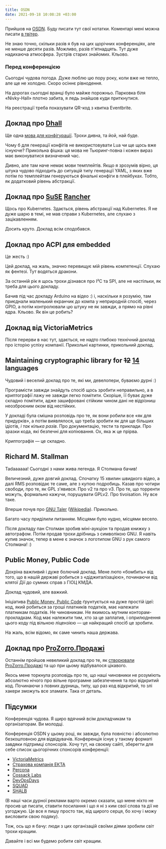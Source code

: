 ```yaml
---
title: OSDN
date: 2021-09-18 10:08:28 +03:00
---
```


Прийшов на [OSDN][1]. Буду писати тут свої нотатки.
Коментарі мені можна писати [в твітер][6].

Не знаю точно, скільки разів я був на цих щорічних конференціях, але не менше десяти разів. Можливо, разів п'ятнадцять. Тут дуже надихаюча атмосфера. Зустрів старих знайомих. Кльово.


### Перед конференцією

Сьогодні чудова погода. Дуже люблю цю пору року, коли вже не тепло, але ще не холодно. Скоро осіннє рівнодення.

На дорогах сьогодні вранці було майже порожньо. Парковка біля «Nivky-Hall» плотно забита, я ледь знайшов куди приткнутися.

На реєстрації треба показувати QR-код з квитка Eventbrite.


Доклад про [Dhall][2]
---------------------

Ще одна [мова для конфігурації][3]. Трохи дивна, та йой, най буде.

Чому б для генерації конфігів не використовувати Lua чи ще щось вже існуюче? Прикольна фішка: ця мова не Тьюринг-повна і кожен вираз має виконуватися визначений час.

Дивно, але там наче немає мови темплейтів. Якщо я зрозумів вірно, ця штука чудово підходить до ситуацій типу генерації YAML, з яких вже потім по темплейтам генеруються фінальні конфіги в плейбуках. Тобто, як додатковий рівень абстракції.


Доклад про [SuSE][5] [Rancher][4]
---------------------------------

Щось про Kubernetes. Здається, рівень абстракції над Kubernetes. Я не дуже шарю в темі, не мав справи з Kubernetes, але слухаю з зацікавленням.

Досить круто. Доклад всім сподобався.


Доклад про ACPI для embedded
----------------------------

Це жесть :)

Цей доклад, на жаль, значно перевищує мій рівень компетенції. Слухаю як фентезі. Тут водяться дракони.

За останній рік я щось трохи дізнався про I²C та SPI, але не настільки, як треба для цього докладу.

Бачив під час докладу Arduino на відео :) і, наскільки я розумію, там приєднали маленький екранчик до компа у неприродній спосіб, через GPIO, а потім контролювали цю штуку не як завжди, а прямо на рівні ядра. Кльово. Як він це робить?


Доклад від VictoriaMetrics
--------------------------

Після перерви в нас тут, здається, не надто глибоко технічний доклад про історію успіху компанії. Прикольні картинки, прикольний доклад.

<span lang="en">Maintaining cryptographic library for <del>12</del> <ins>14</ins> languages</span>
--------------------------------------------------------------------------------------------------

Чудовий і веселий доклад про те, які ми, девелопери, буваємо дурні :)

Програмісти завжди знайдуть спосіб щось зробити неправильно, а в криптографії лажу не завжди легко помітити. Скоріше, її буває дуже складно помітити, адже зашифровані стійким чином дані не відрізниш неозброєним оком від нестійких.

У докладі була смішна розповідь про те, як вони робили все «як для придурків», а потім виявлялося, що треба зробити як для ще більших ідіотів, _і так кілька разів_. Про документацію, тести та приклади. Про зразки кода, які безпечні для копіювання. Ох, яка ж це прірва.

Криптографія — це складно.

<span lang="en">Richard M. Stallman</span>
------------------------------------------

Tadaaaaaa! Сьогодні з нами жива легенда. Я Столмана бачив!

Величезний, дуже довгий доклад. Спочатку 15 хвилин швидкого відео, а далі RMS розповідає те саме, але з купою подробиць. Казав про чотири свободи, про те, як GPL з'явився. Про v2 та про v3. Про те, що торренти можуть, формально кажучи, порушувати GPLv2. Про tivoisation. Ну все таке.

Вперше почув про [GNU Taler][7] ([Wikipedia][8]). Прикольно.

Багато часу приділили питанням. Місцями було нудно, місцями весело.

Після докладу пан Столман зробив міні-аукціон та продав книжку з автографом. Потім продав трохи дрібниць з символікою GNU. Я навіть купив значок, тепер в мене є значок з логотипом GNU з рук самого Столмана! :)


<span lang="en">Public Money, Public Code</span>
------------------------------------------------

Дохріна важливий і дуже болючий доклад. Мене люто «бомбить» від того, що в нашій державі робиться з «діджиталізацією», починаючи від клятої Дії до сумних справ з ГІОЦ КМДА.

Доклад чудовий, але важкий.

Ініціатива <span lang="en">[Public Money, Public Code][9]</span> ґрунтується на дуже простій ідеї: код, який робиться за гроші платників податків, має належати платникам податків. Не чиновникам. Не якимось мутним конторам-прокладкам. Код має належити тим, хто за це заплатив, і оприлюднення цього коду під вільною ліцензією — це найкращий спосіб це зробити.

На жаль, всім відомо, як саме чинить наша держава.


Доклад про [ProZorro.Продажі][10]
---------------------------------

Останнім пройшов невеликий доклад про те, як [створювали ProZorro.Продажі][11] та що при цьому відбувалося цікавого.

Якось мене торкнула розповідь про те, що наші чиновники не розуміють абсолютно нічого про вільне програмне забезпечення та про відкритий код. Починаючи з повних дурниць, типу, що раз код відкритий, то злі хакери зможуть все зламати. Така от деталь.


Підсумки
--------

Конференція чудова. Я щиро вдячний всім докладчикам та організаторам. Ви молодці.

Конференція OSDN у цьому році, як завжди, була повністю і абсолютно безкоштовною для відвідувачів. Конференція існує у такому форматі завдяки підтримці спонсорів. Хочу тут, на своєму сайті, зберегти для себе список цьогорічних спонсорів конференції:

 - [VictoriaMetrics](https://victoriametrics.com/)
 - [Страхова компанія ЕКТА](https://ekta.insure/)
 - [Percona](https://www.percona.com/)
 - [Cossack Labs](https://www.cossacklabs.com/)
 - [DevOpsDays](https://devopsdays.com.ua/)
 - [SQUAD](https://squad.ua/)
 - [SHALB](https://www.shalb.com/)

(В наші часи дурної реклами варто окремо сказати, що мене ніхто не просив це писати, ставити посилання і що я ні з ким свої слова та дії не узгоджую. Це все я пишу просто так, від щирого серця, бо хочу і можу висловити свою подяку).

Тож, ось що я бачу: люди з цих організацій своїми діями зробили світ трохи кращим.

Давайте і всі ми будемо робити світ кращим.


[1]: https://osdn.org.ua/
[2]: https://dhall-lang.org/
[3]: https://github.com/dhall-lang/dhall-lang
[4]: https://rancher.com/
[5]: https://www.suse.com/products/suse-rancher/
[6]: https://twitter.com/kastaneda/status/1439121568874045442
[7]: https://taler.net/en/
[8]: https://en.wikipedia.org/wiki/GNU_Taler
[9]: https://publiccode.eu/
[10]: https://prozorro.sale/
[11]: https://gitlab.prozorro.sale/explore/projects
